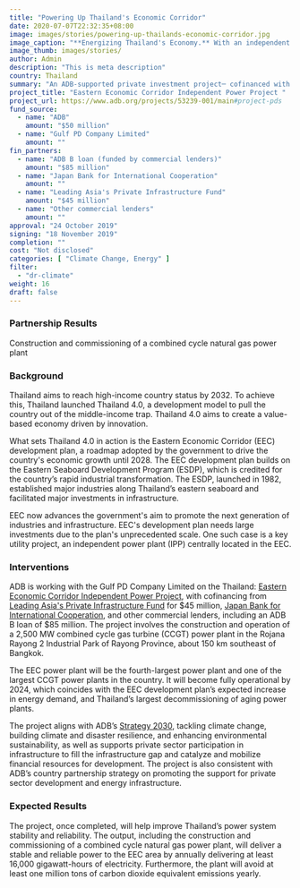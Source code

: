 ```yaml
---
title: "Powering Up Thailand's Economic Corridor"
date: 2020-07-07T22:32:35+08:00
image: images/stories/powering-up-thailands-economic-corridor.jpg
image_caption: "**Energizing Thailand's Economy.** With an independent power plant, the country's Eastern Economic Corridor is on course to become a hub of trade and investment in the region."
image_thumb: images/stories/
author: Admin
description: "This is meta description"
country: Thailand
summary: "An ADB-supported private investment project─ cofinanced with the Leading Asia's Private Infrastructure Fund, Japan Bank for International Cooperation, commercial lenders, and others&mdash;will help Thailand advance to its desired high-income status by 2032 by establishing an independent power plant in its Eastern Economic Corridor. With this power plant, the economic corridor will become a hub of trade and investment and the modern gateway to the region."
project_title: "Eastern Economic Corridor Independent Power Project "
project_url: https://www.adb.org/projects/53239-001/main#project-pds
fund_source: 
  - name: "ADB"
    amount: "$50 million"
  - name: "Gulf PD Company Limited"
    amount: ""
fin_partners:
  - name: "ADB B loan (funded by commercial lenders)"
    amount: "$85 million"
  - name: "Japan Bank for International Cooperation"
    amount: ""
  - name: "Leading Asia's Private Infrastructure Fund"
    amount: "$45 million"
  - name: "Other commercial lenders"
    amount: ""
approval: "24 October 2019"
signing: "18 November 2019"
completion: ""
cost: "Not disclosed"
categories: [ "​Climate Change, Energy" ]
filter:
  - "dr-climate"
weight: 16
draft: false
---
```


### Partnership Results

<div class="dr-results row">
  <div class="col-md-10 mx-auto mb-5 center"><i class="icon-check-circle"></i> <span>Construction and commissioning of a combined cycle natural gas power plant</span></div>
</div>

### Background

Thailand aims to reach high-income country status by 2032. To achieve this, Thailand launched Thailand 4.0, a development model to pull the country out of the middle-income trap. Thailand 4.0 aims to create a value-based economy driven by innovation.  

What sets Thailand 4.0 in action is the Eastern Economic Corridor (EEC) development plan, a roadmap adopted by the government to drive the country's economic growth until 2028. The EEC development plan builds on the Eastern Seaboard Development Program (ESDP), which is credited for the country’s rapid industrial transformation. The ESDP, launched in 1982, established major industries along Thailand’s eastern seaboard and facilitated major investments in infrastructure.  

EEC now advances the government's aim to promote the next generation of industries and infrastructure. EEC's development plan needs large investments due to the plan's unprecedented scale. One such case is a key utility project, an independent power plant (IPP) centrally located in the EEC.

### Interventions

ADB is working with the Gulf PD Company Limited on the Thailand: [Eastern Economic Corridor Independent Power Project](https://www.adb.org/projects/53239-001/main#project-pds), with cofinancing from [Leading Asia's Private Infrastructure Fund](./modalities/trust-funds/single-partner-trust-funds/#lapsif) for $45 million, [Japan Bank for International Cooperation](https://www.jbic.go.jp/en/), and other commercial lenders, including an ADB B loan of $85 million. The project involves the construction and operation of a 2,500 MW combined cycle gas turbine (CCGT) power plant in the Rojana Rayong 2 Industrial Park of Rayong Province, about 150 km southeast of Bangkok. 

The EEC power plant will be the fourth-largest power plant and one of the largest CCGT power plants in the country. It will become fully operational by 2024, which coincides with the EEC development plan’s expected increase in energy demand, and Thailand’s largest decommissioning of aging power plants. 

The project aligns with ADB’s [Strategy 2030](https://www.adb.org/documents/strategy-2030-op3-climate-change-resilience-sustainability), tackling climate change, building climate and disaster resilience, and enhancing environmental sustainability, as well as supports private sector participation in infrastructure to fill the infrastructure gap and catalyze and mobilize financial resources for development. The project is also consistent with ADB’s country partnership strategy on promoting the support for private sector development and energy infrastructure.

### Expected Results

The project, once completed, will help improve Thailand’s power system stability and reliability. The output, including the construction and commissioning of a combined cycle natural gas power plant, will deliver a stable and reliable power to the EEC area by annually delivering at least 16,000 gigawatt-hours of electricity. Furthermore, the plant will avoid at least one million tons of carbon dioxide equivalent emissions yearly.